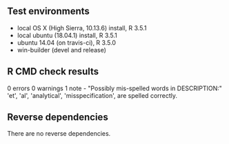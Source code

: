 ## Test environments
* local OS X (High Sierra, 10.13.6) install, R 3.5.1
* local ubuntu (18.04.1) install, R 3.5.1
* ubuntu 14.04 (on travis-ci), R 3.5.0
* win-builder (devel and release)

## R CMD check results

0 errors
0 warnings
1 note
    - "Possibly mis-spelled words in DESCRIPTION:"
       'et', 'al', 'analytical', 'misspecification', are spelled correctly.

## Reverse dependencies
There are no reverse dependencies.
